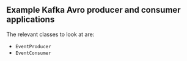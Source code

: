 ## Example Kafka Avro producer and consumer applications

The relevant classes to look at are:

  * `EventProducer`
  * `EventConsumer`
